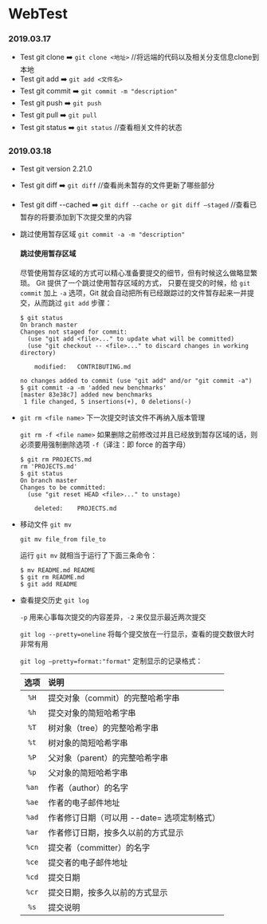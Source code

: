 # WebTest

### 2019.03.17

- Test git clone  ➡️  `git clone <地址>` //将远端的代码以及相关分支信息clone到本地
- Test git add  ➡️  `git add <文件名>`
- Test git commit  ➡️  `git commit -m "description"`
- Test git push  ➡️  `git push`
- Test git pull  ➡️  `git pull`
- Test git status  ➡️  `git status` //查看相关文件的状态

### 2019.03.18

- Test git version 2.21.0

- Test git diff  ➡️  `git diff` //查看尚未暂存的文件更新了哪些部分

- Test git diff --cached  ➡️  `git diff --cache or git diff —staged` //查看已暂存的将要添加到下次提交里的内容

- 跳过使用暂存区域 `git commit -a -m "description"`

  #### 跳过使用暂存区域

  尽管使用暂存区域的方式可以精心准备要提交的细节，但有时候这么做略显繁琐。 Git 提供了一个跳过使用暂存区域的方式， 只要在提交的时候，给 `git commit` 加上 `-a` 选项，Git 就会自动把所有已经跟踪过的文件暂存起来一并提交，从而跳过 `git add` 步骤：

  ```console
  $ git status
  On branch master
  Changes not staged for commit:
    (use "git add <file>..." to update what will be committed)
    (use "git checkout -- <file>..." to discard changes in working directory)
  
      modified:   CONTRIBUTING.md
  
  no changes added to commit (use "git add" and/or "git commit -a")
  $ git commit -a -m 'added new benchmarks'
  [master 83e38c7] added new benchmarks
   1 file changed, 5 insertions(+), 0 deletions(-)
  ```

- `git rm <file name>` 下一次提交时该文件不再纳入版本管理

  `git rm -f <file name>` 如果删除之前修改过并且已经放到暂存区域的话，则必须要用强制删除选项 `-f`（译注：即 force 的首字母）

  ```console
  $ git rm PROJECTS.md
  rm 'PROJECTS.md'
  $ git status
  On branch master
  Changes to be committed:
    (use "git reset HEAD <file>..." to unstage)
  
      deleted:    PROJECTS.md
  ```

- 移动文件 `git mv`

  `git mv file_from file_to`

  运行 `git mv` 就相当于运行了下面三条命令：

  ```console
  $ mv README.md README
  $ git rm README.md
  $ git add README
  ```

- 查看提交历史 `git log`

  `-p` 用来心事每次提交的内容差异，`-2` 来仅显示最近两次提交

  `git log --pretty=oneline` 将每个提交放在一行显示，查看的提交数很大时非常有用

  `git log —pretty=format:"format"` 定制显示的记录格式：

  | 选项  | 说明                                        |
  | :---: | :------------------------------------------ |
  | `%H`  | 提交对象（commit）的完整哈希字串            |
  | `%h`  | 提交对象的简短哈希字串                      |
  | `%T`  | 树对象（tree）的完整哈希字串                |
  | `%t`  | 树对象的简短哈希字串                        |
  | `%P`  | 父对象（parent）的完整哈希字串              |
  | `%p`  | 父对象的简短哈希字串                        |
  | `%an` | 作者（author）的名字                        |
  | `%ae` | 作者的电子邮件地址                          |
  | `%ad` | 作者修订日期（可以用 --date= 选项定制格式） |
  | `%ar` | 作者修订日期，按多久以前的方式显示          |
  | `%cn` | 提交者（committer）的名字                   |
  | `%ce` | 提交者的电子邮件地址                        |
  | `%cd` | 提交日期                                    |
  | `%cr` | 提交日期，按多久以前的方式显示              |
  | `%s`  | 提交说明                                    |
